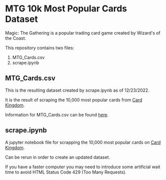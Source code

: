 # MTG 10k Most Popular Cards Dataset

Magic: The Gathering is a popular trading card game created by Wizard's of the Coast.

This repository contains two files:
1. MTG_Cards.csv
2. scrape.ipynb

## MTG_Cards.csv
This is the resulting dataset created by scrape.ipynb as of 12/23/2022.

It is the result of scraping the 10,000 most popular cards from [Card Kingdom](https://www.cardkingdom.com/).

Information for MTG_Cards.csv can be found [here](https://github.com/Agustin-Mor/MTG-10k-Most-Popular-Cards-Dataset/tree/main/MTG_Cards).

## scrape.ipynb
A jupyter notebook file for scrapping the 10,000 most popular cards on [Card Kingdom](https://www.cardkingdom.com/).

Can be rerun in order to create an updated dataset.

If you have a faster computer you may need to introduce some artificial wait time to avoid HTML Status Code 429 (Too Many Requests).
